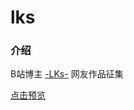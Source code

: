 # lks

### 介绍

B站博主 [-LKs-](https://space.bilibili.com/125526?spm_id_from=333.788.b_765f7570696e666f.1) 网友作品征集

[点击预览](https://xiangjianan.gitee.io/lkszj)
